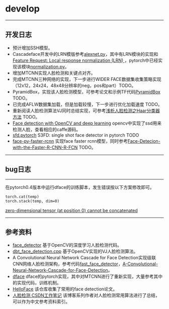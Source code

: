 # develop

---
## 开发日志
- 预计增加SSH模型。
- Cascadeface开发中的LRN模版参考[alexnet.py](https://github.com/jiecaoyu/pytorch_imagenet/blob/master/networks/model_list/alexnet.py)，其中有LRN模块的实现和[Feature Request: Local response normalization (LRN) ](https://github.com/pytorch/pytorch/issues/653)，pytorch中已经实现该模块[normalization.py](https://github.com/pytorch/pytorch/blob/master/torch/nn/modules/normalization.py)。
- 增加MTCNN实现人脸检测和关键点对齐。
- 完成MTCNN三种网络的实现，下一步进行WIDER FACE数据集收集策略实现（12x12，24x24，48x48分辨率的neg，pos和part）TODO。
- PyramidBox，实现该人脸检测模型，可参考论文和示例TF代码[PyramidBox](https://github.com/EricZgw/PyramidBox) TODO。
- 已完成AFLW数据集加载，但是加载较慢，下一步进行优化加载速度 TODO。
- 重新阅读人脸检测算法VJ同时总结实现，可参考[浅析人脸检测之Haar分类器方法](http://www.cnblogs.com/ello/archive/2012/04/28/2475419.htm) TODO。
- [Face detection with OpenCV and deep learning](https://www.pyimagesearch.com/2018/02/26/face-detection-with-opencv-and-deep-learning/) opencv中实现了ssd用来检测人脸，查看相应的caffe源码。
- [sfd.pytorch](https://github.com/louis-she/sfd.pytorch) S3FD: single shot face detector in pytorch TODO
- [face-py-faster-rcnn](https://github.com/playerkk/face-py-faster-rcnn) 实现face faster rcnn模型，同时参考[Face-Detecion-with-the-Faster-R-CNN-R-FCN](https://github.com/kensun0/Face-Detecion-with-the-Faster-R-CNN-R-FCN) TODO。


---
## bug日志

---
在pytorch0.4版本中运行dface的训练脚本，发生错误按以下方案修改即可。

```
torch.cat(temp)
torch.stack(temp, dim=0)
```

[zero-dimensional tensor (at position 0) cannot be concatenated](https://github.com/wengong-jin/icml18-jtnn/issues/6)


---
## 参考资料

- [face_detector](https://github.com/opencv/opencv/tree/master/samples/dnn/face_detector) 基于OpenCV的深度学习人脸检测代码。
- [dbt_face_detection.cpp](https://github.com/opencv/opencv/blob/master/samples/cpp/dbt_face_detection.cpp) 基于OpenCV实现的VJ人脸检测算法。
- A Convolutional Neural Network Cascade for Face Detection实现级联CNN网络人脸检测架构，参考代码[fast_face_detector](https://github.com/IggyShone/fast_face_detector)，[A-Convolutional-Neural-Network-Cascade-for-Face-Detection](https://github.com/mks0601/A-Convolutional-Neural-Network-Cascade-for-Face-Detection)。
- [dface](https://gitee.com/kuaikuaikim/dface) dface的pytorch实现，其中对MTCNN进行了重新实现，大量参考其中的实现代码，训练机制。
- [HelloFace](https://github.com/becauseofAI/HelloFace) 该仓库收集了常用的face detection论文。
- [人脸检测 CSDN工作笔记](https://blog.csdn.net/app_12062011/article/category/7574422) 该博客系列作者对人脸检测常用算法进行了总结，可以作为中文参考资料索引。